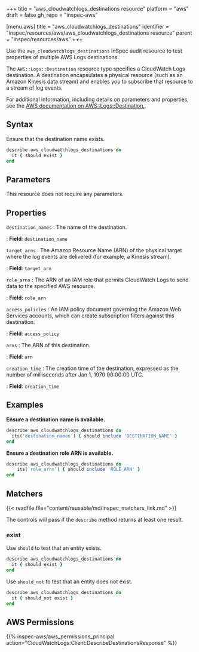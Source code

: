 +++
title = "aws_cloudwatchlogs_destinations resource"
platform = "aws"
draft = false
gh_repo = "inspec-aws"

[menu.aws]
title = "aws_cloudwatchlogs_destinations"
identifier = "inspec/resources/aws/aws_cloudwatchlogs_destinations resource"
parent = "inspec/resources/aws"
+++

Use the `aws_cloudwatchlogs_destinations` InSpec audit resource to test properties of multiple AWS Logs destinations.

The `AWS::Logs::Destination` resource type specifies a CloudWatch Logs destination. A destination encapsulates a physical resource (such as an Amazon Kinesis data stream) and enables you to subscribe that resource to a stream of log events.

For additional information, including details on parameters and properties, see the [AWS documentation on AWS::Logs::Destination.](https://docs.aws.amazon.com/AWSCloudFormation/latest/UserGuide/aws-resource-logs-destination.html).

## Syntax

Ensure that the destination name exists.

```ruby
describe aws_cloudwatchlogs_destinations do
  it { should exist }
end
```

## Parameters

This resource does not require any parameters.

## Properties

`destination_names`
: The name of the destination.

: **Field**: `destination_name`

`target_arns`
: The Amazon Resource Name (ARN) of the physical target where the log events are delivered (for example, a Kinesis stream).

: **Field**: `target_arn`

`role_arns`
: The ARN of an IAM role that permits CloudWatch Logs to send data to the specified AWS resource.

: **Field**: `role_arn`

`access_policies`
: An IAM policy document governing the Amazon Web Services accounts, which can create subscription filters against this destination.

: **Field**: `access_policy`

`arns`
: The ARN of this destination.

: **Field**: `arn`

`creation_time`
: The creation time of the destination, expressed as the number of milliseconds after Jan 1, 1970 00:00:00 UTC.

: **Field**: `creation_time`

## Examples

**Ensure a destination name is available.**

```ruby
describe aws_cloudwatchlogs_destinations do
  its('destination_names') { should include 'DESTINATION_NAME' }
end
```

**Ensure a destination role ARN is available.**

```ruby
describe aws_cloudwatchlogs_destinations do
    its('role_arns') { should include 'ROLE_ARN' }
end
```

## Matchers

{{< readfile file="content/reusable/md/inspec_matchers_link.md" >}}

The controls will pass if the `describe` method returns at least one result.

### exist

Use `should` to test that an entity exists.

```ruby
describe aws_cloudwatchlogs_destinations do
  it { should exist }
end
```

Use `should_not` to test that an entity does not exist.

```ruby
describe aws_cloudwatchlogs_destinations do
  it { should_not exist }
end
```

## AWS Permissions

{{% inspec-aws/aws_permissions_principal action="CloudWatchLogs:Client:DescribeDestinationsResponse" %}}
